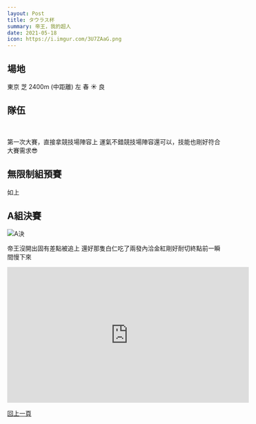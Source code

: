```yaml
---
layout: Post
title: タウラス杯
summary: 帝王，我的超人
date: 2021-05-18
icon: https://i.imgur.com/3U7ZAaG.png
---
```



## 場地

<div class="font-bold text-xl">東京 芝 2400m (中距離) 左 春 ☀️ 良</div>


## 隊伍

<div class="flex w-full my-2">
  <img class="w-1/3" src="https://imgur.com/2nrIgiD.png" alt="" data-action="zoom" />
  <img class="w-1/3" src="https://imgur.com/ejWUXLf.png" alt="" data-action="zoom" />
  <img class="w-1/3" src="https://imgur.com/dtWnX5u.png" alt="" data-action="zoom" />
</div>

第一次大賽，直接拿競技場陣容上
運氣不錯競技場陣容還可以，技能也剛好符合大賽需求😎

## 無限制組預賽

如上


## A組決賽

<img class="my-2 w-1/3" src="https://imgur.com/TrJXwW9.png" alt="A決" data-action="zoom" />

帝王沒開出固有差點被追上
還好那隻白仁吃了兩發內洽金紅剛好耐切終點前一瞬間慢下來

<div class="aspect-w-16 aspect-h-9">
  <iframe width="560" height="315" src="https://www.youtube.com/embed/td0S7xH-ZiM" title="YouTube video player" frameborder="0" allow="accelerometer; autoplay; clipboard-write; encrypted-media; gyroscope; picture-in-picture" allowfullscreen></iframe>
</div>

<div class="text-center mt-10">

[回上一頁](../README.md)

</div>